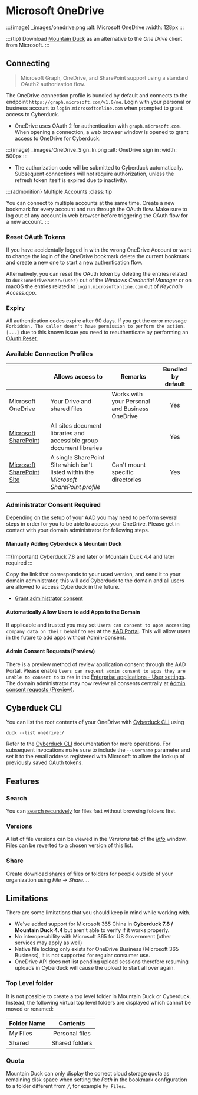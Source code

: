 Microsoft OneDrive
====

:::{image} _images/onedrive.png
:alt: Microsoft OneDrive
:width: 128px
:::

:::{tip}
Download [Mountain Duck](https://mountainduck.io/) as an alternative to the *One Drive* client from Microsoft.
:::

## Connecting

> Microsoft Graph, OneDrive, and SharePoint support using a standard OAuth2 authorization flow.

The OneDrive connection profile is bundled by default and connects to the endpoint `https://graph.microsoft.com/v1.0/me`. Login with your personal or business account to `login.microsoftonline.com` when prompted to grant access to Cyberduck.

- OneDrive uses OAuth 2 for authentication with `graph.microsoft.com`. When opening a connection, a web browser window is opened to grant access to OneDrive for Cyberduck.

:::{image} _images/OneDrive_Sign_In.png
:alt: OneDrive sign in
:width: 500px
:::

- The authorization code will be submitted to Cyberduck automatically. Subsequent connections will not require authorization, unless the refresh token itself is expired due to inactivity.

:::{admonition} Multiple Accounts
:class: tip

You can connect to multiple accounts at the same time. Create a new bookmark for every account and run through the OAuth flow. Make sure to log out of any account in web browser before triggering the OAuth flow for a new account.
:::

### Reset OAuth Tokens

If you have accidentally logged in with the wrong OneDrive Account or want to change the login of the OneDrive bookmark delete the current bookmark and create a new one to start a new authentication flow.

Alternatively, you can reset the OAuth token by deleting the entries related to `duck:onedrive?user=(user)` out of the *Windows Credential Manager* or on macOS the entries related to `login.microsoftonline.com` out of *Keychain Access.app*.

### Expiry

All authentication codes expire after 90 days. If you get the error message `Forbidden. The caller doesn't have permission to perform the action. [...]` due to this known issue you need to reauthenticate by performing an [OAuth Reset](#reset-oauth-tokens).

### Available Connection Profiles

|                                            | Allows access to | Remarks                                        | Bundled by default |
|--------------------------------------------| --- |------------------------------------------------| :---: |
| Microsoft OneDrive                         | Your Drive and shared files	| Works with your Personal and Business OneDrive | Yes |
| [Microsoft SharePoint](sharepoint.md)      | All sites document libraries and accessible group document libraries |                                                | Yes |
| [Microsoft SharePoint Site](sharepoint.md) | A single SharePoint Site which isn't listed within the *Microsoft SharePoint profile* | Can't mount specific directories               | Yes |

### Administrator Consent Required

Depending on the setup of your AAD you may need to perform several steps in order for you to be able to access your OneDrive. Please get in contact with your domain administrator for following steps.

#### Manually Adding Cyberduck & Mountain Duck

:::{Important}
Cyberduck 7.8 and later or Mountain Duck 4.4 and later required
:::

Copy the link that corresponds to your used version, and send it to your domain administrator, this will add Cyberduck to the domain and all users are allowed to access Cyberduck in the future.

* [Grant administrator consent](https://login.microsoftonline.com/organizations/v2.0/adminconsent?client_id=f40bc18f-cd02-4212-b7f1-15243e4e2ad3&redirect_uri=https://cyberduck.io/oauth&scope=sites.readwrite.all%20files.readwrite.all%20offline_access%20user.read)

#### Automatically Allow Users to add Apps to the Domain

If applicable and trusted you may set `Users can consent to apps accessing company data on their behalf` to `Yes` at the [AAD Portal](https://aad.portal.azure.com/#blade/Microsoft_AAD_IAM/StartboardApplicationsMenuBlade/UserSettings). This will allow users in the future to add apps without Admin-consent.

#### Admin Consent Requests (Preview)

There is a preview method of review application consent through the AAD Portal. Please enable `Users can request admin consent to apps they are unable to consent to` to `Yes` in the [Enterprise applications - User settings](https://aad.portal.azure.com/#blade/Microsoft_AAD_IAM/StartboardApplicationsMenuBlade/UserSettings). The domain administrator may now review all consents centrally at [Admin consent requests (Preview)](https://aad.portal.azure.com/#blade/Microsoft_AAD_IAM/StartboardApplicationsMenuBlade/AccessRequests).

## Cyberduck CLI

You can list the root contents of your OneDrive with [Cyberduck CLI](https://duck.sh/) using

```
duck --list onedrive:/
```

Refer to the [Cyberduck CLI](../cli/index.md) documentation for more operations. For subsequent invocations make sure to include the `--username` parameter and set it to the email address registered with Microsoft to allow the lookup of previously saved OAuth tokens.

## Features

### Search

You can [search recursively](../cyberduck/browser.md#filter-and-search) for files fast without browsing folders first.

### Versions

A list of file versions can be viewed in the *Versions* tab of the *[Info](../cyberduck/info.md#versions)* window. Files can be reverted to a chosen version of this list. 

### Share

Create download [shares](../cyberduck/share.md#onedrive--sharepoint) of files or folders for people outside of your organization using *File → Share...*.

## Limitations

There are some limitations that you should keep in mind while working with.

- We've added support for Microsoft 365 China in **Cyberduck 7.8 / Mountain Duck 4.4** but aren't able to verify if it works properly.
- No interoperability with Microsoft 365 for US Government (other services may apply as well)
- Native file locking only exists for OneDrive Business (Microsoft 365 Business), it is not supported for regular consumer use.
- OneDrive API does not list pending upload sessions therefore resuming uploads in Cyberduck will cause the upload to start all over again.

### Top Level folder

It is not possible to create a top level folder in Mountain Duck or Cyberduck. Instead, the following virtual top level folders are displayed which cannot be moved or renamed:

| Folder Name |    Contents    |
|-------------|:--------------:|
| My Files    | Personal files |
| Shared      | Shared folders |

### Quota

Mountain Duck can only display the correct cloud storage quota as remaining disk space when setting the *Path* in the bookmark configuration to a folder different from `/`, for example `My Files`.